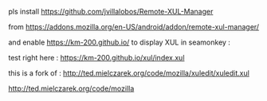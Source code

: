 pls install  https://github.com/jvillalobos/Remote-XUL-Manager

from   https://addons.mozilla.org/en-US/android/addon/remote-xul-manager/

and enable  https://km-200.github.io/   to display XUL  in seamonkey :

test right here :  https://km-200.github.io/xul/index.xul

this is a fork of : http://ted.mielczarek.org/code/mozilla/xuledit/xuledit.xul

http://ted.mielczarek.org/code/mozilla
